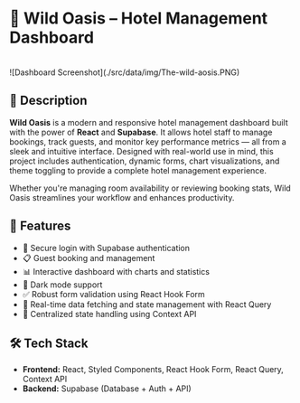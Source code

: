 # 🌴 Wild Oasis – Hotel Management Dashboard
<br>
<!-- Add screenshots or a demo GIF here if available -->
![Dashboard Screenshot](./src/data/img/The-wild-aosis.PNG)

## 📖 Description

**Wild Oasis** is a modern and responsive hotel management dashboard built with the power of **React** and **Supabase**. It allows hotel staff to manage bookings, track guests, and monitor key performance metrics — all from a sleek and intuitive interface. Designed with real-world use in mind, this project includes authentication, dynamic forms, chart visualizations, and theme toggling to provide a complete hotel management experience.

Whether you're managing room availability or reviewing booking stats, Wild Oasis streamlines your workflow and enhances productivity.

## 🧩 Features
- 🔐 Secure login with Supabase authentication  
- 📋 Guest booking and management  
- 📊 Interactive dashboard with charts and statistics  
- 🌙 Dark mode support  
- ✅ Robust form validation using React Hook Form  
- 🔄 Real-time data fetching and state management with React Query  
- 🧠 Centralized state handling using Context API

## 🛠 Tech Stack
- **Frontend:** React, Styled Components, React Hook Form, React Query, Context API  
- **Backend:** Supabase (Database + Auth + API)  
